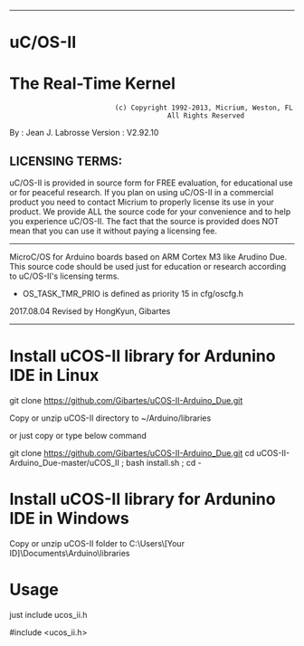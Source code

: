 *********************************************************************************************************
#                                                uC/OS-II
#                                          The Real-Time Kernel


                              (c) Copyright 1992-2013, Micrium, Weston, FL
                                           All Rights Reserved

 
 By      : Jean J. Labrosse
 Version : V2.92.10

 LICENSING TERMS:
 ---------------
   uC/OS-II is provided in source form for FREE evaluation, for educational use or for peaceful research.
 If you plan on using  uC/OS-II  in a commercial product you need to contact Micrium to properly license
 its use in your product. We provide ALL the source code for your convenience and to help you experience
 uC/OS-II.   The fact that the  source is provided does  NOT  mean that you can use it without  paying a
 licensing fee.
*********************************************************************************************************

MicroC/OS for Arduino boards based on ARM Cortex M3 like Arudino Due.
This source code should be used just for education or research according to uC/OS-II's licensing terms.


* OS_TASK_TMR_PRIO is defined as priority 15 in cfg/oscfg.h

2017.08.04
Revised by HongKyun, Gibartes

*********************************************************************************************************

# Install uCOS-II library for Ardunino IDE in Linux

  git clone https://github.com/Gibartes/uCOS-II-Arduino_Due.git
  
  Copy or unzip uCOS-II directory to ~/Arduino/libraries 
  
  or just copy or type below command
  
  git clone https://github.com/Gibartes/uCOS-II-Arduino_Due.git
  cd uCOS-II-Arduino_Due-master/uCOS_II ; bash install.sh ; cd -
  
# Install uCOS-II library for Ardunino IDE in Windows

  Copy or unzip uCOS-II folder to C:\Users\\[Your ID]\Documents\Arduino\libraries
  

# Usage

  just include ucos_ii.h
  
  \#include <ucos_ii.h>

